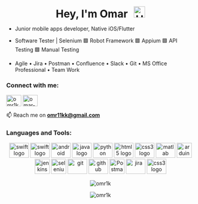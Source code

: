 <h1 style="text-align: center;margin-bottom: 5px;">Hey, I'm Omar <img src="https://raw.githubusercontent.com/iampavangandhi/iampavangandhi/master/gifs/Hi.gif" alt="Hi" style="width: 30px;margin-left: 10px;"></h1>

- Junior mobile apps developer, Native iOS/Flutter 

- Software Tester | Selenium 🟩 Robot Framework 🟩 Appium 🟩 API Testing 🟩 Manual Testing 

- Agile • Jira • Postman • Confluence • Slack • Git • MS Office Professional • Team Work

<h3 align="left">Connect with me:</h3>
<p align="left">
<a href="https://twitter.com/omr1k" target="blank"><img align="center" src="https://raw.githubusercontent.com/rahuldkjain/github-profile-readme-generator/master/src/images/icons/Social/twitter.svg" alt="omr1k" height="30" width="40" /></a>
<a href="https://linkedin.com/in/omar-khattab-omr1k" target="blank"><img align="center" src="https://raw.githubusercontent.com/rahuldkjain/github-profile-readme-generator/master/src/images/icons/Social/linked-in-alt.svg" alt="omar-khattab-omr1k" height="30" width="40" /></a>

📫 Reach me on **omr11kk@gmail.com**

</p>

<h3 align="left">Languages and Tools:</h3>
<div align="center">
    <img src="https://cdn.jsdelivr.net/gh/devicons/devicon/icons/flutter/flutter-original.svg" height="40" width="52" alt="swift logo"  />
    <img src="https://cdn.jsdelivr.net/gh/devicons/devicon/icons/swift/swift-original.svg" height="40" width="52" alt="swift logo"  />
    <img src="https://cdn.jsdelivr.net/gh/devicons/devicon/icons/android/android-original.svg" height="40" width="52" alt="android logo"  />
    <img src="https://cdn.jsdelivr.net/gh/devicons/devicon/icons/java/java-original.svg" height="40" width="52" alt="java logo"  />
    <img src="https://cdn.jsdelivr.net/gh/devicons/devicon/icons/python/python-original.svg" height="40" width="52" alt="python logo"  />
    <img src="https://cdn.jsdelivr.net/gh/devicons/devicon/icons/vscode/vscode-original.svg" height="40" width="52" alt="html5 logo"  />    
    <img src="https://cdn.jsdelivr.net/gh/devicons/devicon/icons/xcode/xcode-original.svg" height="40" width="52" alt="css3 logo"  />
    <img src="https://cdn.jsdelivr.net/gh/devicons/devicon/icons/matlab/matlab-original.svg" height="40" width="52" alt="matlab logo"  />
    <img src="https://cdn.worldvectorlogo.com/logos/arduino-1.svg" alt="arduino" width="40" height="40" />
    <img src="https://www.vectorlogo.zone/logos/jenkins/jenkins-icon.svg" alt="jenkins" width="40" height="40" />
    <img src="https://raw.githubusercontent.com/detain/svg-logos/780f25886640cef088af994181646db2f6b1a3f8/svg/selenium-logo.svg" alt="selenium" width="40" height="40" />
    <img src="https://cdn.jsdelivr.net/gh/devicons/devicon/icons/git/git-original.svg" height="40" width="52" alt="git"  />
    <img src="https://cdn.jsdelivr.net/gh/devicons/devicon/icons/github/github-original.svg" height="40" width="52" alt="github"  />
    <img src="https://www.vectorlogo.zone/logos/getpostman/getpostman-icon.svg" alt="Postman" width="40" height="40" />
    <img src="https://cdn.jsdelivr.net/gh/devicons/devicon/icons/jira/jira-original.svg" height="40" width="52" alt="jira"  />
    <img src="https://cdn.jsdelivr.net/gh/devicons/devicon/icons/slack/slack-original.svg" height="40" width="52" alt="css3 logo"  />


  </div>
</p>

<div align="center" >
<p><img align="center" src="https://github-readme-streak-stats.herokuapp.com/?user=omr1k&" alt="omr1k" /></p>
</div>

<p align="center"> <img src="https://komarev.com/ghpvc/?username=omr1k&label=Profile%20views&color=0e75b6&style=flat" alt="omr1k" /> </p>

